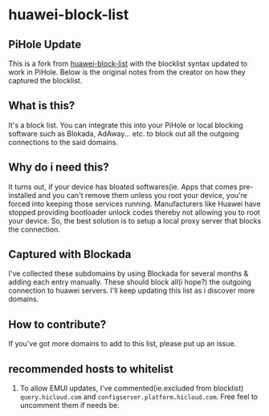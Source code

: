 # huawei-block-list

## PiHole Update
This is a fork from [huawei-block-list](https://github.com/deep-bhatt/huawei-block-list) with the blocklist syntax updated to work in PiHole. Below is the original notes from the creator on how they captured the blocklist.

## What is this? 
It's a block list. You can integrate this into your PiHole or local blocking software such as Blokada, AdAway... etc. to block out all the outgoing connections to the said domains.

## Why do i need this?
It turns out, if your device has bloated softwares(ie. Apps that comes pre-installed and you can't remove them unless you root your device, you're forced into keeping those services running. Manufacturers like Huawei have stopped providing bootloader unlock codes thereby not allowing you to root your device. So, the best solution is to setup a local proxy server that blocks the connection. 

## Captured with Blockada

I've collected these subdomains by using Blockada for several months &  adding each entry manually. These should block all(i hope?) the outgoing connection to huawei servers. I'll keep updating this list as i discover more domains.

## How to contribute?

If you've got more domains to add to this list, please put up an issue. 

## recommended hosts to whitelist
1. To allow EMUI updates, I've commented(ie.excluded from blocklist) `query.hicloud.com` and `configserver.platform.hicloud.com`. Free feel to uncomment them if needs be.
